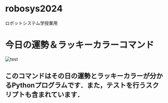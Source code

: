 # robosys2024
ロボットシステム学授業用
# 今日の運勢＆ラッキーカラーコマンド
![test](https://github.com/kasaiatsuki/robosys2024/actions/workflows/kadaitest.yml/badge.svg)

このコマンドはその日の運勢とラッキーカラーが分かるPythonプログラムです．また，テストを行うスクリプトも含まれています．
---
